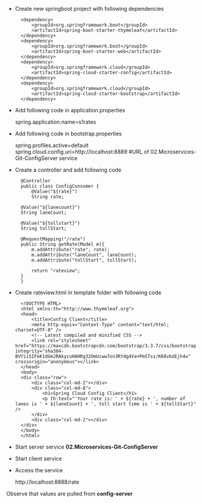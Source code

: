 * Create new springboot project with following dependencies

		<dependency>
			<groupId>org.springframework.boot</groupId>
			<artifactId>spring-boot-starter-thymeleaf</artifactId>
		</dependency>
		<dependency>
			<groupId>org.springframework.boot</groupId>
			<artifactId>spring-boot-starter-web</artifactId>
		</dependency>
		<dependency>
			<groupId>org.springframework.cloud</groupId>
			<artifactId>spring-cloud-starter-config</artifactId>
		</dependency>
		<dependency>
			<groupId>org.springframework.cloud</groupId>
			<artifactId>spring-cloud-starter-bootstrap</artifactId>
		</dependency>

* Add following code in application.properties

	spring.application.name=s1rates

* Add following code in bootstrap.properties

	spring.profiles.active=default
	spring.cloud.config.uri=http://localhost:8889
	#URL of 02.Microservices-Git-ConfigServer service
	
* Create a controller and add following code

		@Controller
		public class ConfigConsumer {
			@Value("${rate}")
			String rate;

		@Value("${lanecount}")
		String laneCount;

		@Value("${tollstart}")
		String tollStart;

		@RequestMapping("/rate")
		public String getRate(Model m){
			m.addAttribute("rate", rate);
			m.addAttribute("laneCount", laneCount);
			m.addAttribute("tollStart", tollStart);

			return "rateview";
		}
		}

* Create rateview.html in template folder with following code

		<!DOCTYPE HTML>
		<html xmlns:th="http://www.thymeleaf.org">
		<head>
		    <title>Config Client</title>
		    <meta http-equiv="Content-Type" content="text/html; charset=UTF-8" />
		    <!-- Latest compiled and minified CSS -->
			<link rel="stylesheet" href="https://maxcdn.bootstrapcdn.com/bootstrap/3.3.7/css/bootstrap.min.css" integrity="sha384-BVYiiSIFeK1dGmJRAkycuHAHRg32OmUcww7on3RYdg4Va+PmSTsz/K68vbdEjh4u" crossorigin="anonymous"></link>	
		</head>
		<body>
		<div class="row">
			<div class="col-md-2"></div>
			<div class="col-md-8">
				<h1>Spring Cloud Config Client</h1>
			    <p th:text="'Your rate is: ' + ${rate} + ', number of lanes is ' + ${laneCount} + ', toll start time is ' + ${tollStart}" />
			</div>
		    <div class="col-md-2"></div>
		</div>    
		</body>
		</html>

* Start server service **02.Microservices-Git-ConfigServer**

* Start client service 

* Access the service 
	
	http://localhost:8888/rate
	
Observe that values are pulled from **config-server** 
